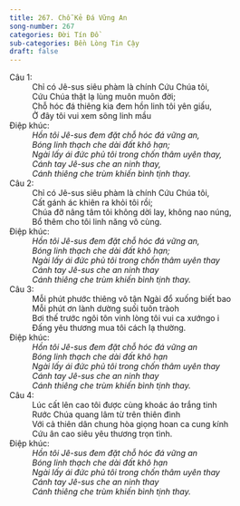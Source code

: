```yaml
---
title: 267. Chỗ Kẻ Đá Vững An
song-number: 267
categories: Đời Tín Đồ
sub-categories: Bền Lòng Tin Cậy
draft: false
---
```

<dl><dt>Câu 1:</dt><dd data-verse="1">Chỉ có Jê-sus siêu phàm là chính Cứu Chúa tôi, <br/>Cứu Chúa thật lạ lùng muôn muôn đời; <br/>Chỗ hóc đá thiêng kia đem hồn linh tôi yên giấu, <br/>Ở đây tôi vui xem sông linh mầu </dd><dt>Điệp khúc:</dt><dd data-chorus="1"><em>Hồn tôi Jê-sus đem đặt chỗ hóc đá vững an, <br/>Bóng linh thạch che dài đất khô hạn; <br/>Ngài lấy ái đức phủ tôi trong chốn thâm uyên thay, <br/>Cánh tay Jê-sus che an ninh thay, <br/>Cánh thiêng che trùm khiến bình tịnh thay. </em></dd><dt>Câu 2:</dt><dd data-verse="2">Chỉ có Jê-sus siêu phàm là chính Cứu Chúa tôi, <br/>Cất gánh ác khiên ra khỏi tôi rồi; <br/>Chúa đỡ nâng tâm tôi không dời lay, không nao núng, <br/>Bổ thêm cho tôi linh năng vô cùng. </dd><dt>Điệp khúc:</dt><dd data-chorus="1"><em>Hồn tôi Jê-sus đem đặt chỗ hóc đá vững an, <br/>Bóng linh thạch che dài đất khô hạn; <br/>Ngài lấy ái đức phủ tôi trong chốn thâm uyên thay <br/>Cánh tay Jê-sus che an ninh thay <br/>Cánh thiêng che trùm khiến bình tịnh thay. </em></dd><dt>Câu 3:</dt><dd data-verse="3">Mỗi phút phước thiêng vô tận Ngài đổ xuống biết bao <br/>Mỗi phút ơn lành dường suối tuôn tràoh <br/>Bơi thế trước ngôi tôn vinh lòng tôi vui ca xướngo i <br/>Đấng yêu thương mua tôi cách lạ thường. </dd><dt>Điệp khúc:</dt><dd data-chorus="1"><em>Hồn tôi Jê-sus đem đặt chỗ hóc đá vững an <br/>Bóng linh thạch che dài đất khô hạn <br/>Ngài lấy ái đức phủ tôi trong chốn thâm uyên thay <br/>Cánh tay Jê-sus che an ninh thay <br/>Cánh thiêng che trùm khiến bình tịnh thay. </em></dd><dt>Câu 4:</dt><dd data-verse="4">Lúc cất lên cao tôi được cùng khoác áo trắng tinh <br/>Rước Chúa quang lâm từ trên thiên đình <br/>Với cả thiên dân chung hòa giọng hoan ca cung kính <br/>Cứu ân cao siêu yêu thương trọn tình. </dd><dt>Điệp khúc:</dt><dd data-chorus="1"><em>Hồn tôi Jê-sus đem đặt chỗ hóc đá vững an <br/>Bóng linh thạch che dài đất khô hạn <br/>Ngài lấy ái đức phủ tôi trong chốn thâm uyên thay <br/>Cánh tay Jê-sus che an ninh thay <br/>Cánh thiêng che trùm khiến bình tịnh thay. </em></dd></dl>